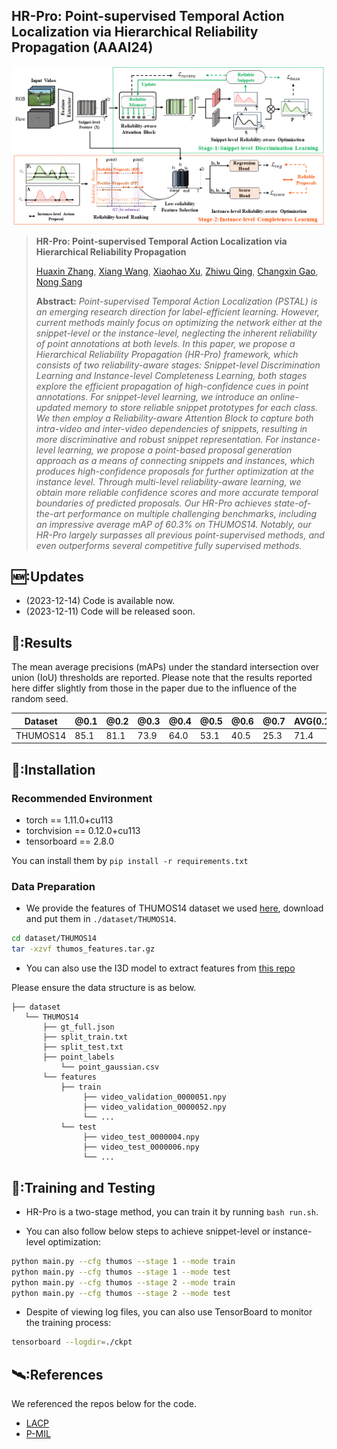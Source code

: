 ## HR-Pro: Point-supervised Temporal Action Localization via Hierarchical Reliability Propagation (AAAI24)

<p align="center">
<img src="assets/HR-Pro.png" >
  </p>

> **HR-Pro: Point-supervised Temporal Action Localization via Hierarchical Reliability Propagation**
>
> [Huaxin Zhang](https://scholar.google.com.hk/citations?user=oyfu0pgAAAAJ&hl=zh-CN), [Xiang Wang](https://scholar.google.com.hk/citations?user=cQbXvkcAAAAJ&hl=zh-CN), [Xiaohao Xu](https://scholar.google.com.hk/citations?user=3Ifn2DoAAAAJ&hl=zh-CN), [Zhiwu Qing](https://scholar.google.com.hk/citations?user=q9refl4AAAAJ&hl=zh-CN), [Changxin Gao](https://scholar.google.com.hk/citations?user=4tku-lwAAAAJ&hl=zh-CN), [Nong Sang](https://scholar.google.com.hk/citations?user=ky_ZowEAAAAJ&hl=zh-CN)
>
> **Abstract:**  *Point-supervised Temporal Action Localization (PSTAL) is an emerging research direction for label-efficient learning. However, current methods mainly focus on optimizing the network either at the snippet-level or the instance-level, neglecting the inherent reliability of point annotations at both levels. In this paper, we propose a Hierarchical Reliability Propagation (HR-Pro) framework, which consists of two reliability-aware stages: Snippet-level Discrimination Learning and Instance-level Completeness Learning, both stages explore the efficient propagation of high-confidence cues in point annotations. For snippet-level learning, we introduce an online-updated memory to store reliable snippet prototypes for each class. We then employ a Reliability-aware Attention Block to capture both intra-video and inter-video dependencies of snippets, resulting in more discriminative and robust snippet representation. For instance-level learning, we propose a point-based proposal generation approach as a means of connecting snippets and instances, which produces high-confidence proposals for further optimization at the instance level. Through multi-level reliability-aware learning, we obtain more reliable confidence scores and more accurate temporal boundaries of predicted proposals. Our HR-Pro achieves state-of-the-art performance on multiple challenging benchmarks, including an impressive average mAP of 60.3% on THUMOS14. Notably, our HR-Pro largely surpasses all previous point-supervised methods, and even outperforms several competitive fully supervised methods.*

## 🆕:Updates
- (2023-12-14) Code is available now.
- (2023-12-11) Code will be released soon.

## 📝:Results
The mean average precisions (mAPs) under the standard intersection over union (IoU) thresholds are reported.
Please note that the results reported here differ slightly from those in the paper due to the influence of the random seed.

| Dataset     |  @0.1 | @0.2 | @0.3 | @0.4 | @0.5 | @0.6 | @0.7 | AVG(0.1:0.5) | AVG(0.3:0.7) | AVG(0.1:0.7) |
| -----    | ----- | ----- | ----- | ----- | ----- | ----- | ----- | ----- | ----- | ----- |
|THUMOS14 | 85.1 | 81.1 | 73.9 | 64.0 | 53.1 | 40.5 | 25.3 | 71.4 | 51.4 | 60.4 |



## 📖:Installation
### Recommended Environment
* torch == 1.11.0+cu113
* torchvision == 0.12.0+cu113
* tensorboard == 2.8.0

You can install them by `pip install -r requirements.txt`


### Data Preparation
- We provide the features of THUMOS14 dataset we used [here](https://drive.google.com/file/d/1RkIk8KHxAacZBe4qjtbOTmxa5ulFeX2Z/view?usp=sharing), download and put them in `./dataset/THUMOS14`.
```bash
cd dataset/THUMOS14
tar -xzvf thumos_features.tar.gz
```
- You can also use the I3D model to extract features from [this repo](https://github.com/v-iashin/video_features)

Please ensure the data structure is as below.
~~~~
├── dataset
   └── THUMOS14
       ├── gt_full.json
       ├── split_train.txt
       ├── split_test.txt
       ├── point_labels
           └── point_gaussian.csv
       └── features
           ├── train
                ├── video_validation_0000051.npy
                ├── video_validation_0000052.npy
                └── ...
           └── test
                ├── video_test_0000004.npy
                ├── video_test_0000006.npy
                └── ...
~~~~


## 🚗:Training and Testing
- HR-Pro is a two-stage method, you can train it by running `bash run.sh`.

- You can also follow below steps to achieve snippet-level or instance-level optimization:
```bash
python main.py --cfg thumos --stage 1 --mode train
python main.py --cfg thumos --stage 1 --mode test
python main.py --cfg thumos --stage 2 --mode train
python main.py --cfg thumos --stage 2 --mode test
```
- Despite of viewing log files, you can also use TensorBoard to monitor the training process:
```bash
tensorboard --logdir=./ckpt
```

## 🛰️:References
We referenced the repos below for the code.
- [LACP](https://github.com/Pilhyeon/Learning-Action-Completeness-from-Points)
- [P-MIL](https://github.com/RenHuan1999/CVPR2023_P-MIL)
